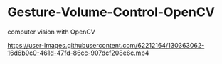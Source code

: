 # Gesture-Volume-Control-OpenCV
computer vision with OpenCV


https://user-images.githubusercontent.com/62212164/130363062-16d6b0c0-461d-47fd-86cc-907dcf208e6c.mp4

